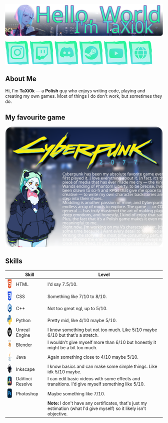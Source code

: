 
![Hello, World! I'm TaXi0k](https://raw.githubusercontent.com/TaXi0k/TaXi0k/46b07cb8e3f706d209f91a171608fcc4eee64268/.github/assets/repo-cover.svg)

<a href="https://www.instagram.com/taxi0k/"><img src="https://raw.githubusercontent.com/TaXi0k/TaXi0k/refs/heads/main/.github/assets/socials/instagram.png" width="75" height="75" alt="Empty"></a>
<a href="https://www.twitch.tv/taxi0k"><img src="https://raw.githubusercontent.com/TaXi0k/TaXi0k/refs/heads/main/.github/assets/socials/twitch.png" width="75" height="75" alt="Empty"></a>
<a href="https://discord.com/users/748861794637971547"><img src="https://raw.githubusercontent.com/TaXi0k/TaXi0k/refs/heads/main/.github/assets/socials/discord.png" width="75" height="75" alt="Empty"></a>
<a href="https://steamcommunity.com/id/TaXi0k/"><img src="https://raw.githubusercontent.com/TaXi0k/TaXi0k/refs/heads/main/.github/assets/socials/steam.png" width="75" height="75" alt="Empty"></a>
<a href="https://www.youtube.com/channel/UC8ZzXymGLiocWnd9ZMeTPAw/featured"><img src="https://raw.githubusercontent.com/TaXi0k/TaXi0k/refs/heads/main/.github/assets/socials/youtube.png" width="75" height="75" alt="Empty"></a>
<a href="#"><img src="https://raw.githubusercontent.com/TaXi0k/TaXi0k/refs/heads/main/.github/assets/socials/website.png" width="75" height="75" alt="Empty"></a>

## About Me

Hi, I'm **TaXi0k** — a **Polish** guy who enjoys writing code, playing and creating my own games. Most of things I do don't work, but sometimes they do.

## My favourite game

![](https://raw.githubusercontent.com/TaXi0k/TaXi0k/744b60c7aa9c802258ee5453ced5d023463d4fc6/.github/assets/cp77.svg)

## Skills

<table>
  <thead>
    <tr>
      <th></th>
      <th>Skill</th>
      <th>Level</th>
    </tr>
  </thead>
  <tbody>
    <tr>
      <td><img width="30" height="30" alt="" src="https://github.com/TaXi0k/TaXi0k/blob/main/.github/assets/skills/html.png?raw=true"></td>
      <td>HTML</td>
      <td>I'd say 7.5/10.</td>
    </tr>
    <tr>
      <td><img width="30" height="30" alt="" src="https://github.com/TaXi0k/TaXi0k/blob/main/.github/assets/skills/css.png?raw=true"></td>
      <td>CSS</td>
      <td>Something like 7/10 to 8/10.</td>
    </tr>
    <tr>
      <td><img width="30" height="30" alt="" src="https://github.com/TaXi0k/TaXi0k/blob/main/.github/assets/skills/cpp.png?raw=true"></td>
      <td>C++</td>
      <td>Not too great ngl, up to 5/10.</td>
    </tr>
    <tr>
      <td><img width="30" height="30" alt="" src="https://github.com/TaXi0k/TaXi0k/blob/main/.github/assets/skills/python.png?raw=true"></td>
      <td>Python</td>
      <td>Pretty mid, like 4/10 maybe 5/10.</td>
    </tr>
    <tr>
      <td><img width="30" height="30" alt="" src="https://github.com/TaXi0k/TaXi0k/blob/main/.github/assets/skills/ue.png?raw=true"></td>
      <td>Unreal Engine</td>
      <td>I know something but not too much. Like 5/10 maybe 6/10 but that's a stretch.</td>
    </tr>
    <tr>
      <td><img width="30" height="30" alt="" src="https://github.com/TaXi0k/TaXi0k/blob/main/.github/assets/skills/blender.png?raw=true"></td>
      <td>Blender</td>
      <td>I wouldn't give myself more than 6/10 but honestly it might be a bit too much.</td>
    </tr>
    <tr>
      <td><img width="30" height="30" alt="" src="https://github.com/TaXi0k/TaXi0k/blob/main/.github/assets/skills/java.png?raw=true"></td>
      <td>Java</td>
      <td>Again something close to 4/10 maybe 5/10.</td>
    </tr>
    <tr>
      <td><img width="30" height="30" alt="" src="https://github.com/TaXi0k/TaXi0k/blob/main/.github/assets/skills/inkscape.png?raw=true"></td>
      <td>Inkscape</td>
      <td>I know basics and can make some simple things. Like idk 5/10 maybe.</td>
    </tr>
    <tr>
      <td><img width="30" height="30" alt="" src="https://github.com/TaXi0k/TaXi0k/blob/main/.github/assets/skills/davinci.png?raw=true"></td>
      <td>DaVinci Resolve</td>
      <td>I can edit basic videos with some effects and transitions. I'd give myself something like 5/10.</td>
    </tr>
    <tr>
      <td><img width="30" height="30" alt="" src="https://github.com/TaXi0k/TaXi0k/blob/main/.github/assets/skills/ps.png?raw=true"></td>
      <td>Photoshop</td>
      <td>Maybe something like 7/10.</td>
    </tr>
    <tr>
      <td></td>
      <td></td>
      <td><strong>Note:</strong> I don't have any certificates, that's just my estimation (what I'd give myself) so it likely isn't objective.</td>
    </tr>
  </tbody>
</table>
